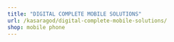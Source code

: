 ```yaml
---
title: "DIGITAL COMPLETE MOBILE SOLUTIONS"
url: /kasaragod/digital-complete-mobile-solutions/
shop: mobile phone
---
```

